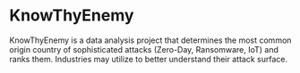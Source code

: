 # KnowThyEnemy
KnowThyEnemy is a data analysis project that determines the most common origin country of sophisticated attacks (Zero-Day, Ransomware, IoT) and ranks them. Industries may utilize to better understand their attack surface. 
